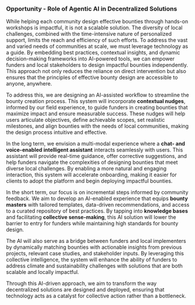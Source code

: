 ### Opportunity - Role of Agentic AI in Decentralized Solutions

While helping each community design effective bounties through hands-on workshops is impactful, it is not a scalable solution. The diversity of local challenges, combined with the time-intensive nature of personalized support, limits the reach and efficiency of such efforts. To address the vast and varied needs of communities at scale, we must leverage technology as a guide. By embedding best practices, contextual insights, and dynamic decision-making frameworks into AI-powered tools, we can empower funders and local stakeholders to design impactful bounties independently. This approach not only reduces the reliance on direct intervention but also ensures that the principles of effective bounty design are accessible to anyone, anywhere.

To address this, we are designing an AI-assisted workflow to streamline the bounty creation process. This system will incorporate **contextual nudges**, informed by our field experience, to guide funders in creating bounties that maximize impact and ensure measurable success. These nudges will help users articulate objectives, define achievable scopes, set realistic milestones, and align bounties with the needs of local communities, making the design process intuitive and effective.

In the long term, we envision a multi-modal experience where a **chat- and voice-enabled intelligent assistant** interacts seamlessly with users. This assistant will provide real-time guidance, offer corrective suggestions, and help funders navigate the complexities of designing bounties that meet diverse local challenges. By enabling a more natural and engaging interaction, this system will accelerate onboarding, making it easier for clients to adopt the platform and begin deploying impactful bounties.

In the short term, our focus is on incremental steps informed by community feedback. We aim to develop an AI-enabled experience that equips **bounty masters** with tailored templates, data-driven recommendations, and access to a curated repository of best practices. By tapping into **knowledge bases** and facilitating **collective sense-making**, this AI solution will lower the barrier to entry for funders while maintaining high standards for bounty design.

The AI will also serve as a bridge between funders and local implementers by dynamically matching bounties with actionable insights from previous projects, relevant case studies, and stakeholder inputs. By leveraging this collective intelligence, the system will enhance the ability of funders to address climate and sustainability challenges with solutions that are both scalable and locally impactful.

Through this AI-driven approach, we aim to transform the way decentralized solutions are designed and deployed, ensuring that technology acts as a catalyst for collective action rather than a bottleneck.
